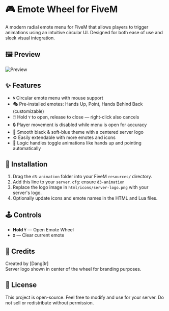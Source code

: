 # 🎮 Emote Wheel for FiveM

A modern radial emote menu for FiveM that allows players to trigger animations using an intuitive circular UI. Designed for both ease of use and sleek visual integration.

## 🖼️ Preview

![Preview](https://cdn.discordapp.com/attachments/1099061805667598467/1370228619133190216/image.png?ex=681ebc58&is=681d6ad8&hm=46e4b0ffd46bd0cd6d4df2672c233af0f9b345d1758af622a2e28908d0654af3&)

## ✨ Features

- 🌀 Circular emote menu with mouse support
- 🎭 Pre-installed emotes: Hands Up, Point, Hands Behind Back (customizable)
- 🖱️ Hold `Y` to open, release to close — right-click also cancels
- 🔒 Player movement is disabled while menu is open for accuracy
- 🎨 Smooth black & soft-blue theme with a centered server logo
- ⚙️ Easily extendable with more emotes and icons
- 🧠 Logic handles toggle animations like hands up and pointing automatically


## 🧰 Installation

1. Drag the `d3-animation` folder into your FiveM `resources/` directory.
2. Add this line to your `server.cfg`:
   ensure `d3-animation`
3. Replace the logo image in `html/icons/server-logo.png` with your server's logo.
4. Optionally update icons and emote names in the HTML and Lua files.

## 🕹️ Controls

- **Hold `Y`** — Open Emote Wheel
- **`X`** — Clear current emote




## 💬 Credits

Created by [Dang3r]  
Server logo shown in center of the wheel for branding purposes.

## 📜 License

This project is open-source. Feel free to modify and use for your server. Do not sell or redistribute without permission.
